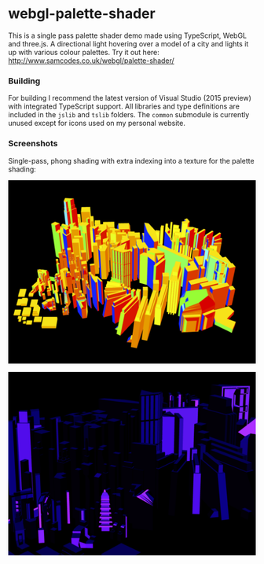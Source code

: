 # webgl-palette-shader

This is a single pass palette shader demo made using TypeScript, WebGL and three.js. A directional light hovering over a model of a city and lights it up with various colour palettes. Try it out here: http://www.samcodes.co.uk/webgl/palette-shader/

### Building ###

For building I recommend the latest version of Visual Studio (2015 preview) with integrated TypeScript support. All libraries and type definitions are included in the ```jslib``` and ```tslib``` folders. The ```common``` submodule is currently unused except for icons used on my personal website.

### Screenshots ###

Single-pass, phong shading with extra indexing into a texture for the palette shading: 

![](screenshots/palette1.png?raw=true)

![](screenshots/palette2.png?raw=true)
